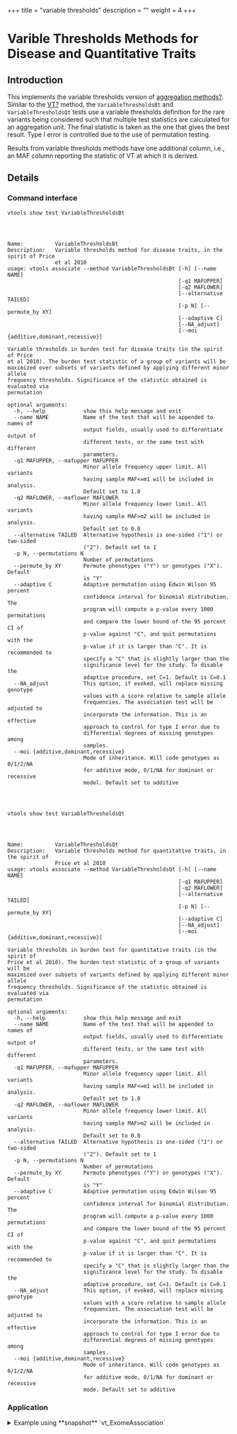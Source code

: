 
+++
title = "variable thresholds"
description = ""
weight = 4
+++



# Varible Thresholds Methods for Disease and Quantitative Traits 



## Introduction

This implements the variable thresholds version of [aggregation methods][1][?][1]. Similar to the [VT][2][?][2] method, the `VariableThresholdsBt` and `VariableThresholdsQt` tests use a variable thresholds definition for the rare variants being considered such that multiple test statistics are calculated for an aggregation unit. The final statistic is taken as the one that gives the best result. Type I error is controlled due to the use of permutation testing. 

Results from variable thresholds methods have one additional column, i.e., an MAF column reporting the statistic of VT at which it is derived. 



## Details

### Command interface

    vtools show test VariableThresholdsBt
    



    Name:          VariableThresholdsBt
    Description:   Variable thresholds method for disease traits, in the spirit of Price
                   et al 2010
    usage: vtools associate --method VariableThresholdsBt [-h] [--name NAME]
                                                          [-q1 MAFUPPER]
                                                          [-q2 MAFLOWER]
                                                          [--alternative TAILED]
                                                          [-p N] [--permute_by XY]
                                                          [--adaptive C]
                                                          [--NA_adjust]
                                                          [--moi {additive,dominant,recessive}]
    
    Variable thresholds in burden test for disease traits (in the spirit of Price
    et al 2010). The burden test statistic of a group of variants will be
    maximized over subsets of variants defined by applying different minor allele
    frequency thresholds. Significance of the statistic obtained is evaluated via
    permutation
    
    optional arguments:
      -h, --help            show this help message and exit
      --name NAME           Name of the test that will be appended to names of
                            output fields, usually used to differentiate output of
                            different tests, or the same test with different
                            parameters.
      -q1 MAFUPPER, --mafupper MAFUPPER
                            Minor allele frequency upper limit. All variants
                            having sample MAF<=m1 will be included in analysis.
                            Default set to 1.0
      -q2 MAFLOWER, --maflower MAFLOWER
                            Minor allele frequency lower limit. All variants
                            having sample MAF>m2 will be included in analysis.
                            Default set to 0.0
      --alternative TAILED  Alternative hypothesis is one-sided ("1") or two-sided
                            ("2"). Default set to 1
      -p N, --permutations N
                            Number of permutations
      --permute_by XY       Permute phenotypes ("Y") or genotypes ("X"). Default
                            is "Y"
      --adaptive C          Adaptive permutation using Edwin Wilson 95 percent
                            confidence interval for binomial distribution. The
                            program will compute a p-value every 1000 permutations
                            and compare the lower bound of the 95 percent CI of
                            p-value against "C", and quit permutations with the
                            p-value if it is larger than "C". It is recommended to
                            specify a "C" that is slightly larger than the
                            significance level for the study. To disable the
                            adaptive procedure, set C=1. Default is C=0.1
      --NA_adjust           This option, if evoked, will replace missing genotype
                            values with a score relative to sample allele
                            frequencies. The association test will be adjusted to
                            incorporate the information. This is an effective
                            approach to control for type I error due to
                            differential degrees of missing genotypes among
                            samples.
      --moi {additive,dominant,recessive}
                            Mode of inheritance. Will code genotypes as 0/1/2/NA
                            for additive mode, 0/1/NA for dominant or recessive
                            model. Default set to additive
    



    vtools show test VariableThresholdsQt
    



    Name:          VariableThresholdsQt
    Description:   Variable thresholds method for quantitative traits, in the spirit of
                   Price et al 2010
    usage: vtools associate --method VariableThresholdsQt [-h] [--name NAME]
                                                          [-q1 MAFUPPER]
                                                          [-q2 MAFLOWER]
                                                          [--alternative TAILED]
                                                          [-p N] [--permute_by XY]
                                                          [--adaptive C]
                                                          [--NA_adjust]
                                                          [--moi {additive,dominant,recessive}]
    
    Variable thresholds in burden test for quantitative traits (in the spirit of
    Price et al 2010). The burden test statistic of a group of variants will be
    maximized over subsets of variants defined by applying different minor allele
    frequency thresholds. Significance of the statistic obtained is evaluated via
    permutation
    
    optional arguments:
      -h, --help            show this help message and exit
      --name NAME           Name of the test that will be appended to names of
                            output fields, usually used to differentiate output of
                            different tests, or the same test with different
                            parameters.
      -q1 MAFUPPER, --mafupper MAFUPPER
                            Minor allele frequency upper limit. All variants
                            having sample MAF<=m1 will be included in analysis.
                            Default set to 1.0
      -q2 MAFLOWER, --maflower MAFLOWER
                            Minor allele frequency lower limit. All variants
                            having sample MAF>m2 will be included in analysis.
                            Default set to 0.0
      --alternative TAILED  Alternative hypothesis is one-sided ("1") or two-sided
                            ("2"). Default set to 1
      -p N, --permutations N
                            Number of permutations
      --permute_by XY       Permute phenotypes ("Y") or genotypes ("X"). Default
                            is "Y"
      --adaptive C          Adaptive permutation using Edwin Wilson 95 percent
                            confidence interval for binomial distribution. The
                            program will compute a p-value every 1000 permutations
                            and compare the lower bound of the 95 percent CI of
                            p-value against "C", and quit permutations with the
                            p-value if it is larger than "C". It is recommended to
                            specify a "C" that is slightly larger than the
                            significance level for the study. To disable the
                            adaptive procedure, set C=1. Default is C=0.1
      --NA_adjust           This option, if evoked, will replace missing genotype
                            values with a score relative to sample allele
                            frequencies. The association test will be adjusted to
                            incorporate the information. This is an effective
                            approach to control for type I error due to
                            differential degrees of missing genotypes among
                            samples.
      --moi {additive,dominant,recessive}
                            Mode of inheritance. Will code genotypes as 0/1/2/NA
                            for additive mode, 0/1/NA for dominant or recessive
                            mode. Default set to additive
    



### Application

<details><summary> Example using **snapshot** `vt_ExomeAssociation`</summary> 



    vtools associate rare status --covariates age gender bmi exposure -m "VariableThresholdsBt \
    --name VariableThresholdsBt --alternative 2 -p 5000 --permute_by X --adaptive 0.05" --group\
    _by name2 --to_db variablethresholdsBt -j8 > variablethresholdsBt.txt
    



    



    vtools show fields | grep variablethresholdsBt.txt
    



    



    head variablethresholdsBt.txt
    



    



    vtools associate rare bmi --covariates age gender exposure -m "VariableThresholdsQt --name \
    VariableThresholdsQt --alternative 2 -p 5000 --permute_by X --adaptive 0.05" --group_by nam\
    e2 --to_db variablethresholdsQt -j8 > variablethresholdsQt.txt
    



    INFO: 3180 samples are found
    INFO: 2632 groups are found
    INFO: Starting 8 processes to load genotypes
    Loading genotypes: 100% [=========================================================================================================================================] 3,180 34.2/s in 00:01:33
    Testing for association: 100% [================================================================================================================================] 2,632/147 2.8/s in 00:15:35
    INFO: Association tests on 2632 groups have completed. 147 failed.
    INFO: Using annotation DB variablethresholdsQt in project test.
    INFO: Annotation database used to record results of association tests. Created on Thu, 31 Jan 2013 22:54:27
    



    vtools show fields | grep variablethresholdsQt.txt
    



    variablethresholdsQt.name2   name2
    variablethresholdsQt.sample_size_VariableThresholdsQt sample size
    variablethresholdsQt.num_variants_VariableThresholdsQt number of variants in each group (adjusted for specified MAF
                                 upper/lower bounds)
    variablethresholdsQt.total_mac_VariableThresholdsQt total minor allele counts in a group (adjusted for MOI)
    variablethresholdsQt.beta_x_VariableThresholdsQt test statistic. In the context of regression this is estimate of
                                 effect size for x
    variablethresholdsQt.pvalue_VariableThresholdsQt p-value
    variablethresholdsQt.std_error_VariableThresholdsQt Empirical estimate of the standard deviation of statistic under the
                                 null
    variablethresholdsQt.num_permutations_VariableThresholdsQt number of permutations at which p-value is evaluated
    variablethresholdsQt.MAF_threshold_VariableThresholdsQt The minor allele frequency at which the test statistic is maximized
    



    head variablethresholdsQt.txt
    



    name2	sample_size_VariableThresholdsQt	num_variants_VariableThresholdsQt	total_mac_VariableThresholdsQt	beta_x_VariableThresholdsQt	pvalue_VariableThresholdsQt	std_error_VariableThresholdsQt	num_permutations_VariableThresholdsQt	MAF_threshold_VariableThresholdsQt
    ABCB10	3180	6	122	5.93777	0.247752	3.68504	1000	0.000157233
    ABCD3	3180	3	42	-1.48612	0.301698	0.740477	1000	0.00267296
    AADACL4	3180	5	138	-1.70538	0.151848	0.927952	1000	0.00157233
    AAMP	3180	3	35	2.352	0.0666445	0.923285	3000	0.00220126
    ABCB6	3180	7	151	1.98423	0.655345	3.83344	1000	0.000157233
    ABI2	3180	1	25	0	0.993007	0	1000	0.00393082
    ABHD1	3180	5	29	-1.81424	0.257742	1.19045	1000	0.000314465
    ABCG8	3180	12	152	-3.48381	0.143856	1.26176	1000	0.000786164
    ACAP3	3180	3	17	2.70541	0.281718	2.01218	1000	0.000314465
    

</summary>

 [1]: http://localhost/~iceli/wiki/pmwiki.php?n=Association.Aggregation?action=edit
 [2]: http://localhost/~iceli/wiki/pmwiki.php?n=Association.VariableThresholds?action=edit